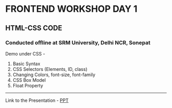 # FRONTEND WORKSHOP DAY 1
## HTML-CSS CODE
### Conducted offline at SRM University, Delhi NCR, Sonepat

Demo under CSS - 
1. Basic Syntax
2. CSS Selectors (Elements, ID, class)
3. Changing Colors, font-size, font-family 
4. CSS Box Model
5. Float Property
<hr>

Link to the Presentation - [PPT](/CSS3-%20Final%20.pdf)
